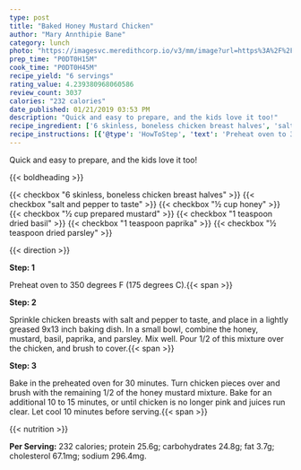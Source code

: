 ```yaml
---
type: post
title: "Baked Honey Mustard Chicken"
author: "Mary Annthipie Bane"
category: lunch
photo: "https://imagesvc.meredithcorp.io/v3/mm/image?url=https%3A%2F%2Fimages.media-allrecipes.com%2Fuserphotos%2F2334.jpg"
prep_time: "P0DT0H15M"
cook_time: "P0DT0H45M"
recipe_yield: "6 servings"
rating_value: 4.239380968060586
review_count: 3037
calories: "232 calories"
date_published: 01/21/2019 03:53 PM
description: "Quick and easy to prepare, and the kids love it too!"
recipe_ingredient: ['6 skinless, boneless chicken breast halves', 'salt and pepper to taste', '½ cup honey', '½ cup prepared mustard', '1 teaspoon dried basil', '1 teaspoon paprika', '½ teaspoon dried parsley']
recipe_instructions: [{'@type': 'HowToStep', 'text': 'Preheat oven to 350 degrees F (175 degrees C).\n'}, {'@type': 'HowToStep', 'text': 'Sprinkle chicken breasts with salt and pepper to taste, and place in a lightly greased 9x13 inch baking dish. In a small bowl, combine the honey, mustard, basil, paprika, and parsley. Mix well. Pour 1/2 of this mixture over the chicken, and brush to cover.\n'}, {'@type': 'HowToStep', 'text': 'Bake in the preheated oven for 30 minutes. Turn chicken pieces over and brush with the remaining 1/2 of the honey mustard mixture. Bake for an additional 10 to 15 minutes, or until chicken is no longer pink and juices run clear. Let cool 10 minutes before serving.\n'}]
---
```


Quick and easy to prepare, and the kids love it too! 

{{< boldheading >}}

{{< checkbox "6  skinless, boneless chicken breast halves" >}}
{{< checkbox "salt and pepper to taste" >}}
{{< checkbox "½ cup honey" >}}
{{< checkbox "½ cup prepared mustard" >}}
{{< checkbox "1 teaspoon dried basil" >}}
{{< checkbox "1 teaspoon paprika" >}}
{{< checkbox "½ teaspoon dried parsley" >}}


{{< direction >}}

**Step: 1**

Preheat oven to 350 degrees F (175 degrees C).{{< span >}}

**Step: 2**

Sprinkle chicken breasts with salt and pepper to taste, and place in a lightly greased 9x13 inch baking dish. In a small bowl, combine the honey, mustard, basil, paprika, and parsley. Mix well. Pour 1/2 of this mixture over the chicken, and brush to cover.{{< span >}}

**Step: 3**

Bake in the preheated oven for 30 minutes. Turn chicken pieces over and brush with the remaining 1/2 of the honey mustard mixture. Bake for an additional 10 to 15 minutes, or until chicken is no longer pink and juices run clear. Let cool 10 minutes before serving.{{< span >}}

{{< nutrition >}}

**Per Serving:** 232 calories; protein 25.6g; carbohydrates 24.8g; fat 3.7g; cholesterol 67.1mg; sodium 296.4mg.